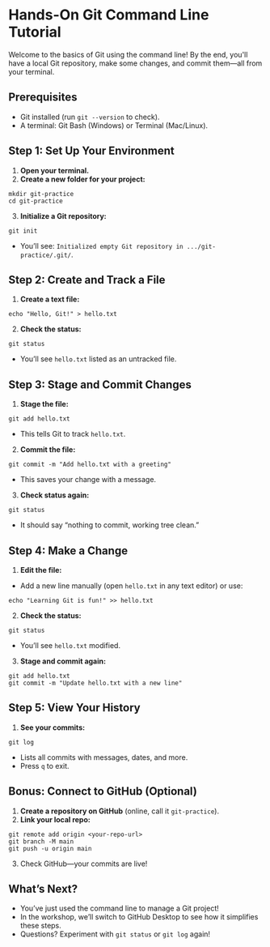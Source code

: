 # Hands-On Git Command Line Tutorial
Welcome to the basics of Git using the command line! By the end, you'll have a local Git repository, make some changes, and commit them—all from your terminal.

## Prerequisites
- Git installed (run `git --version` to check).
- A terminal: Git Bash (Windows) or Terminal (Mac/Linux).

## Step 1: Set Up Your Environment
1. **Open your terminal.**
2. **Create a new folder for your project:**

```
mkdir git-practice
cd git-practice
```

3. **Initialize a Git repository:**

```
git init
```
- You’ll see: `Initialized empty Git repository in .../git-practice/.git/`.

## Step 2: Create and Track a File
1. **Create a text file:**

```
echo "Hello, Git!" > hello.txt
```

2. **Check the status:**

```
git status
```
- You’ll see `hello.txt` listed as an untracked file.

## Step 3: Stage and Commit Changes
1. **Stage the file:**

```
git add hello.txt
```
- This tells Git to track `hello.txt`.
2. **Commit the file:**

```
git commit -m "Add hello.txt with a greeting"
```

- This saves your change with a message.
3. **Check status again:**

```
git status
```

- It should say “nothing to commit, working tree clean.”

## Step 4: Make a Change
1. **Edit the file:**
- Add a new line manually (open `hello.txt` in any text editor) or use:

```
echo "Learning Git is fun!" >> hello.txt
```

2. **Check the status:**

```
git status
```

- You’ll see `hello.txt` modified.
3. **Stage and commit again:**

```
git add hello.txt
git commit -m "Update hello.txt with a new line"
```


## Step 5: View Your History
1. **See your commits:**

```
git log
```


- Lists all commits with messages, dates, and more.
- Press `q` to exit.

## Bonus: Connect to GitHub (Optional)
1. **Create a repository on GitHub** (online, call it `git-practice`).
2. **Link your local repo:**

```
git remote add origin <your-repo-url>
git branch -M main
git push -u origin main
```

3. Check GitHub—your commits are live!

## What’s Next?
- You’ve just used the command line to manage a Git project!
- In the workshop, we’ll switch to GitHub Desktop to see how it simplifies these steps.
- Questions? Experiment with `git status` or `git log` again!